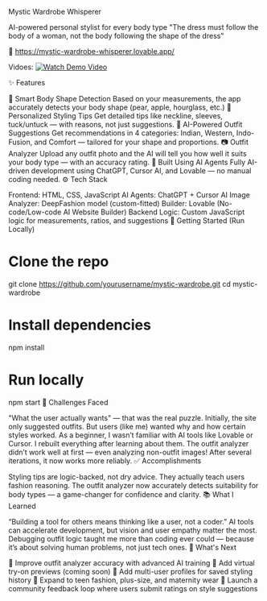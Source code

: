 Mystic Wardrobe Whisperer

AI-powered personal stylist for every body type
"The dress must follow the body of a woman, not the body following the shape of the dress"

🔗 https://mystic-wardrobe-whisperer.lovable.app/

Vidoes:
[![Watch Demo Video](https://img.youtube.com/vi/NVKn4JoJmTU/0.jpg)](https://youtu.be/NVKn4JoJmTU)


✨ Features

🔎 Smart Body Shape Detection
Based on your measurements, the app accurately detects your body shape (pear, apple, hourglass, etc.)
🧵 Personalized Styling Tips
Get detailed tips like neckline, sleeves, tuck/untuck — with reasons, not just suggestions.
👗 AI-Powered Outfit Suggestions
Get recommendations in 4 categories: Indian, Western, Indo-Fusion, and Comfort — tailored for your shape and proportions.
📷 Outfit Analyzer
Upload any outfit photo and the AI will tell you how well it suits your body type — with an accuracy rating.
🧠 Built Using AI Agents
Fully AI-driven development using ChatGPT, Cursor AI, and Lovable — no manual coding needed.
⚙️ Tech Stack

Frontend: HTML, CSS, JavaScript
AI Agents: ChatGPT + Cursor AI
Image Analyzer: DeepFashion model (custom-fitted)
Builder: Lovable (No-code/Low-code AI Website Builder)
Backend Logic: Custom JavaScript logic for measurements, ratios, and suggestions
🚀 Getting Started (Run Locally)

# Clone the repo
git clone https://github.com/yourusername/mystic-wardrobe.git
cd mystic-wardrobe

# Install dependencies
npm install

# Run locally
npm start
🧩 Challenges Faced

"What the user actually wants" — that was the real puzzle.
Initially, the site only suggested outfits. But users (like me) wanted why and how certain styles worked.
As a beginner, I wasn’t familiar with AI tools like Lovable or Cursor. I rebuilt everything after learning about them.
The outfit analyzer didn’t work well at first — even analyzing non-outfit images! After several iterations, it now works more reliably.
✅ Accomplishments

Styling tips are logic-backed, not dry advice. They actually teach users fashion reasoning.
The outfit analyzer now accurately detects suitability for body types — a game-changer for confidence and clarity.
📚 What I Learned

“Building a tool for others means thinking like a user, not a coder.”
AI tools can accelerate development, but vision and user empathy matter the most.
Debugging outfit logic taught me more than coding ever could — because it’s about solving human problems, not just tech ones.
🔮 What's Next

🔧 Improve outfit analyzer accuracy with advanced AI training
🤖 Add virtual try-on previews (coming soon)
👥 Add multi-user profiles for saved styling history
🎯 Expand to teen fashion, plus-size, and maternity wear
🧵 Launch a community feedback loop where users submit ratings on style suggestions
